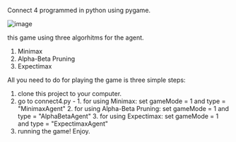 Connect 4 programmed in python using pygame.

![image](https://user-images.githubusercontent.com/92444113/208235779-45f797a0-a1e4-4257-b08d-8453a272efb7.png)


this game using three algorhitms for the agent.
1. Minimax
2. Alpha-Beta Pruning
3. Expectimax

All you need to do for playing the game is three simple steps:

  1. clone this project to your computer.
  2. go to connect4.py - 
    1.  for using Minimax:
        set gameMode = 1
        and type = "MinimaxAgent"
    2.  for using Alpha-Beta Pruning:
        set gameMode = 1
        and type = "AlphaBetaAgent"
    3. for using Expectimax:
        set gameMode = 1
        and type = "ExpectimaxAgent"
  3. running the game! Enjoy.

      

